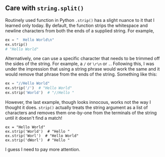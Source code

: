 ## Care with `string.split()`

Routinely used function in Python `.strip()` has a slight nuance to it that I
learned only today. By default, the function strips the whitespace and newline
characters from both the ends of a supplied string. For example,

```python
ex = "  Hello World\n"
ex.strip()
# "Hello World"
```

Alternatively, one can use a specific character that needs to be trimmed off
the sides of the string. For example, a `/` or `\r\n` or `.`. Following this, I
was under the impression that using a string phrase would work the same and it
would remove that phrase from the ends of the string. Something like this:

```python
ex = "//Hello World"
ex.strip('/')  # "Hello World"
ex.strip('World')  # "//Hello "
```

However, the last example, though looks innocous, works not the way I thought
it does. `strip()` actually treats the string argument as a list of characters
and removes them one-by-one from the terminals of the string until it doesn't
find a match!

```
ex = "Hello World"
ex.strip('World')  # "Hello "
ex.strip('Worl')  # "Hello World"
ex.strip('dWorl')  # "Hello "
```

I guess I need to pay more attention.

